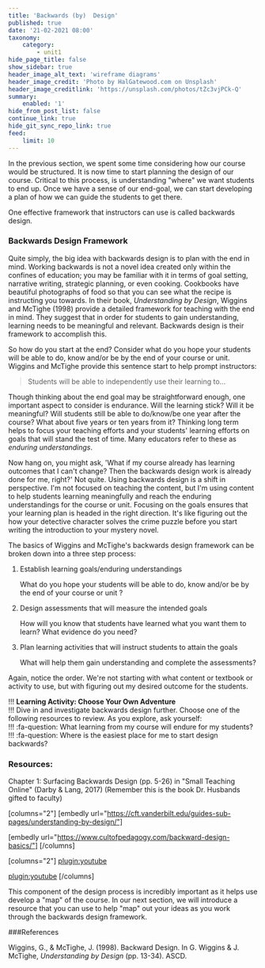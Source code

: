 ```yaml
---
title: 'Backwards (by)  Design'
published: true
date: '21-02-2021 08:00'
taxonomy:
    category:
        - unit1
hide_page_title: false
show_sidebar: true
header_image_alt_text: 'wireframe diagrams'
header_image_credit: 'Photo by HalGatewood.com on Unsplash'
header_image_creditlink: 'https://unsplash.com/photos/tZc3vjPCk-Q'
summary:
    enabled: '1'
hide_from_post_list: false
continue_link: true
hide_git_sync_repo_link: true
feed:
    limit: 10
---
```


In the previous section, we spent some time considering how our course would be structured. It is now time to start planning the design of our course.  Critical to this process, is understanding "where" we want students to end up. Once we have a sense of our end-goal, we can start developing a plan of how we can guide the students to get there.

One effective framework that instructors can use is called backwards design.

### Backwards Design Framework

Quite simply, the big idea with backwards design is to plan with the end in mind.  Working backwards is not a novel idea created only within the confines of education; you may be familiar with it in terms of goal setting, narrative writing, strategic planning, or even cooking.  Cookbooks have beautiful photographs of food so that you can see what the recipe is instructing you towards.  In their book, *Understanding by Design*, Wiggins and McTighe (1998) provide a detailed framework for teaching with the end in mind. They suggest that in order for students to gain understanding, learning needs to be meaningful and relevant.  Backwards design is their framework to accomplish this.

So how do you start at the end?  Consider what do you hope your students will be able to do, know and/or be by the end of your course or unit.  Wiggins and McTighe provide this sentence start to help prompt instructors:

> Students will be able to independently use their learning to...

Though thinking about the end goal may be straightforward enough, one important aspect to consider is endurance.  Will the learning stick? Will it be meaningful? Will students still be able to do/know/be one year after the course? What about five years or ten years from it?  Thinking long term helps to focus your teaching efforts and your students' learning efforts on goals that will stand the test of time.  Many educators refer to these as *enduring understandings*.

Now hang on, you might ask, 'What if my course already has learning outcomes that I can't change?  Then the backwards design work is already done for me, right?'  Not quite.  Using backwards design is a shift in perspective.  I'm not focused on teaching the content, but I'm using content to help students learning meaningfully and reach the enduring understandings for the course or unit.  Focusing on the goals ensures that your learning plan is headed in the right direction.  It's like figuring out the how your detective character solves the crime puzzle before you start writing the introduction to your mystery novel.

The basics of Wiggins and McTighe's backwards design framework can be broken down into a three step process:

1. Establish learning goals/enduring understandings

    What do you hope your students will be able to do, know and/or be by the end of your course or unit ?

2. Design assessments that will measure the intended goals

    How will you know that students have learned what you want them to learn?  What evidence do you need?

3. Plan learning activities that will instruct students to attain the goals

    What will help them gain understanding and complete the assessments?

Again, notice the order.  We're not starting with what content or textbook or activity to use, but with figuring out my desired outcome for the students.

!!! **Learning Activity: Choose Your Own Adventure**  
!!! Dive in and investigate backwards design further.  Choose one of the following resources to review.  As you explore, ask yourself:    
!!! :fa-question: What learning from my course will endure for my students?  
!!! :fa-question: Where is the easiest place for me to start design backwards?

### **Resources**:

Chapter 1: Surfacing Backwards Design (pp. 5-26) in "Small Teaching Online" (Darby & Lang, 2017) (Remember this is the book Dr. Husbands gifted to faculty)

[columns="2"]
[embedly url="https://cft.vanderbilt.edu/guides-sub-pages/understanding-by-design/"]

[embedly url="https://www.cultofpedagogy.com/backward-design-basics/"]
[/columns]

[columns="2"]
[plugin:youtube](https://youtu.be/mLKHaNo98Ts)

[plugin:youtube](https://youtu.be/d8F1SnWaIfE)
[/columns]

This component of the design process is incredibly important as it helps use develop a "map" of the course. In our next section, we will introduce a resource that you can use to help "map" out your ideas as you work through the backwards design framework.

###References

Wiggins, G., & McTighe, J. (1998). Backward Design. In G. Wiggins & J. McTighe, *Understanding by Design* (pp. 13-34). ASCD.
